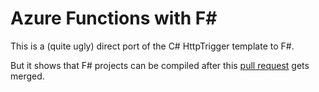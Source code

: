 # Azure Functions with F#

This is a (quite ugly) direct port of the C# HttpTrigger template to F#.

But it shows that F# projects can be compiled after this [pull request](https://github.com/Azure/azure-functions-core-tools/pull/1405) gets merged. 
